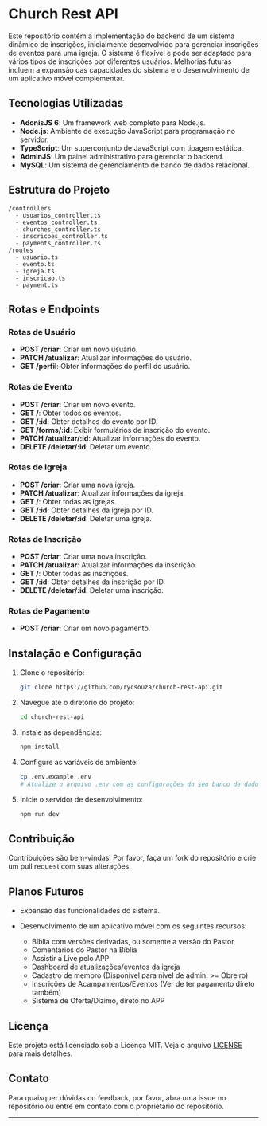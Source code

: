 
# Church Rest API

Este repositório contém a implementação do backend de um sistema dinâmico de inscrições, inicialmente desenvolvido para gerenciar inscrições de eventos para uma igreja. O sistema é flexível e pode ser adaptado para vários tipos de inscrições por diferentes usuários. Melhorias futuras incluem a expansão das capacidades do sistema e o desenvolvimento de um aplicativo móvel complementar.

## Tecnologias Utilizadas

- **AdonisJS 6**: Um framework web completo para Node.js.
- **Node.js**: Ambiente de execução JavaScript para programação no servidor.
- **TypeScript**: Um superconjunto de JavaScript com tipagem estática.
- **AdminJS**: Um painel administrativo para gerenciar o backend.
- **MySQL**: Um sistema de gerenciamento de banco de dados relacional.

## Estrutura do Projeto

```
/controllers
  - usuarios_controller.ts
  - eventos_controller.ts
  - churches_controller.ts
  - inscricoes_controller.ts
  - payments_controller.ts
/routes
  - usuario.ts
  - evento.ts
  - igreja.ts
  - inscricao.ts
  - payment.ts
```

## Rotas e Endpoints

### Rotas de Usuário

- **POST /criar**: Criar um novo usuário.
- **PATCH /atualizar**: Atualizar informações do usuário.
- **GET /perfil**: Obter informações do perfil do usuário.

### Rotas de Evento

- **POST /criar**: Criar um novo evento.
- **GET /**: Obter todos os eventos.
- **GET /:id**: Obter detalhes do evento por ID.
- **GET /forms/:id**: Exibir formulários de inscrição do evento.
- **PATCH /atualizar/:id**: Atualizar informações do evento.
- **DELETE /deletar/:id**: Deletar um evento.

### Rotas de Igreja

- **POST /criar**: Criar uma nova igreja.
- **PATCH /atualizar**: Atualizar informações da igreja.
- **GET /**: Obter todas as igrejas.
- **GET /:id**: Obter detalhes da igreja por ID.
- **DELETE /deletar/:id**: Deletar uma igreja.

### Rotas de Inscrição

- **POST /criar**: Criar uma nova inscrição.
- **PATCH /atualizar**: Atualizar informações da inscrição.
- **GET /**: Obter todas as inscrições.
- **GET /:id**: Obter detalhes da inscrição por ID.
- **DELETE /deletar/:id**: Deletar uma inscrição.

### Rotas de Pagamento

- **POST /criar**: Criar um novo pagamento.

## Instalação e Configuração

1. Clone o repositório:

   ```sh
   git clone https://github.com/rycsouza/church-rest-api.git
   ```

2. Navegue até o diretório do projeto:

   ```sh
   cd church-rest-api
   ```

3. Instale as dependências:

   ```sh
   npm install
   ```

4. Configure as variáveis de ambiente:

   ```sh
   cp .env.example .env
   # Atualize o arquivo .env com as configurações do seu banco de dados e outras configurações
   ```

5. Inicie o servidor de desenvolvimento:

   ```sh
   npm run dev
   ```

## Contribuição

Contribuições são bem-vindas! Por favor, faça um fork do repositório e crie um pull request com suas alterações.

## Planos Futuros

- Expansão das funcionalidades do sistema.
- Desenvolvimento de um aplicativo móvel com os seguintes recursos:

  - Bíblia com versões derivadas, ou somente a versão do Pastor
  - Comentários do Pastor na Bíblia
  - Assistir a Live pelo APP
  - Dashboard de atualizações/eventos da igreja
  - Cadastro de membro (Disponível para nível de admin: >= Obreiro)
  - Inscrições de Acampamentos/Eventos (Ver de ter pagamento direto também)
  - Sistema de Oferta/Dízimo, direto no APP

## Licença

Este projeto está licenciado sob a Licença MIT. Veja o arquivo [LICENSE](LICENSE) para mais detalhes.

## Contato

Para quaisquer dúvidas ou feedback, por favor, abra uma issue no repositório ou entre em contato com o proprietário do repositório.

---

